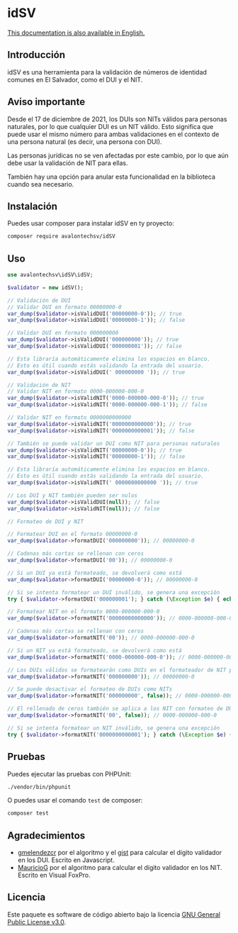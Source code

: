 # idSV

[This documentation is also available in English.](https://github.com/avalon-tech/idSV/blob/main/README.md)

## Introducción
idSV es una herramienta para la validación de números de identidad comunes en El Salvador, como el DUI y el NIT.

## Aviso importante
Desde el 17 de diciembre de 2021, los DUIs son NITs válidos para personas naturales, por lo que cualquier DUI es un NIT válido. Esto significa que puede usar el mismo número para ambas validaciones en el contexto de una persona natural (es decir, una persona con DUI).

Las personas jurídicas no se ven afectadas por este cambio, por lo que aún debe usar la validación de NIT para ellas.

También hay una opción para anular esta funcionalidad en la biblioteca cuando sea necesario.

## Instalación
Puedes usar composer para instalar idSV en ty proyecto:

```bash
composer require avalontechsv/idSV
```

## Uso
```php
use avalontechsv\idSV\idSV;

$validator = new idSV();

// Validación de DUI
// Validar DUI en formato 00000000-0
var_dump($validator->isValidDUI('00000000-0')); // true
var_dump($validator->isValidDUI('00000000-1')); // false

// Validar DUI en formato 000000000
var_dump($validator->isValidDUI('000000000')); // true
var_dump($validator->isValidDUI('000000001')); // false

// Esta libraría automáticamente elimina los espacios en blanco.
// Esto es útil cuando estás validando la entrada del usuario.
var_dump($validator->isValidDUI(' 000000000 ')); // true

// Validación de NIT
// Validar NIT en formato 0000-000000-000-0
var_dump($validator->isValidNIT('0000-000000-000-0')); // true
var_dump($validator->isValidNIT('0000-000000-000-1')); // false

// Validar NIT en formato 0000000000000
var_dump($validator->isValidNIT('0000000000000')); // true
var_dump($validator->isValidNIT('0000000000001')); // false

// También se puede validar un DUI como NIT para personas naturales
var_dump($validator->isValidNIT('00000000-0')); // true
var_dump($validator->isValidNIT('00000000-1')); // false

// Esta libraría automáticamente elimina los espacios en blanco.
// Esto es útil cuando estás validando la entrada del usuario.
var_dump($validator->isValidNIT(' 0000000000000 ')); // true

// Los DUI y NIT también pueden ser nulos
var_dump($validator->isValidDUI(null)); // false
var_dump($validator->isValidNIT(null)); // false

// Formateo de DUI y NIT

// Formatear DUI en el formato 00000000-0
var_dump($validator->formatDUI('000000000')); // 00000000-0

// Cadenas más cortas se rellenan con ceros
var_dump($validator->formatDUI('00')); // 00000000-0

// Si un DUI ya está formateado, se devolverá como está
var_dump($validator->formatDUI('00000000-0')); // 00000000-0

// Si se intenta formatear un DUI inválido, se genera una excepción
try { $validator->formatDUI('000000001'); } catch (\Exception $e) { echo 'Exception: ' . $e->getMessage(); } // Exception: Invalid DUI

// Formatear NIT en el formato 0000-000000-000-0
var_dump($validator->formatNIT('00000000000000')); // 0000-000000-000-0

// Cadenas más cortas se rellenan con ceros
var_dump($validator->formatNIT('00')); // 0000-000000-000-0

// Si un NIT ya está formateado, se devolverá como está
var_dump($validator->formatNIT('0000-000000-000-0')); // 0000-000000-000-0

// Los DUIs válidos se formatearán como DUIs en el formateador de NIT por defecto
var_dump($validator->formatNIT('000000000')); // 00000000-0

// Se puede desactivar el formateo de DUIs como NITs
var_dump($validator->formatNIT('000000000', false)); // 0000-000000-000-0

// El rellenado de ceros también se aplica a los NIT con formateo de DUI desactivado
var_dump($validator->formatNIT('00', false)); // 0000-000000-000-0

// Si se intenta formatear un NIT inválido, se genera una excepción
try { $validator->formatNIT('0000000000001'); } catch (\Exception $e) { echo 'Exception: ' . $e->getMessage() . '\n';  } // Exception: Invalid NIT
```
## Pruebas
Puedes ejecutar las pruebas con PHPUnit:

```bash
./vendor/bin/phpunit
```

O puedes usar el comando `test` de composer:

```bash
composer test
```

## Agradecimientos
- [gmelendezcr](https://github.com/gmelendezcr) por el algoritmo y el [gist](https://gist.github.com/gmelendezcr/3609421) para calcular el dígito validador en los DUI. Escrito en Javascript.
- [MauricioG](https://www.svcommunity.org/forum/programacioacuten/como-calcular-digito-verificador-del-dui-y-nit/45/) por el algoritmo para calcular el dígito validador en los NIT. Escrito en Visual FoxPro.

## Licencia
Este paquete es software de código abierto bajo la licencia [GNU General Public License v3.0](https://opensource.org/licenses/GPL-3.0).